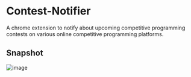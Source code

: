 # Contest-Notifier
A chrome extension to notify about upcoming competitive programming contests on various online competitive programming platforms.

## Snapshot
![image](https://github.com/akshaykhandelwal0710/Contest-Notifier/assets/39028584/7e1e733b-efb9-45ef-801e-073956fa330b)
